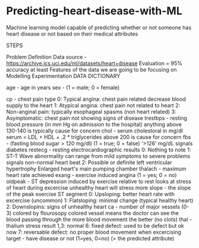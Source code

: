 # Predicting-heart-disease-with-ML
Machine learning model capable of predicting whether or not someone has heart disease or not based on their medical attributes

STEPS

Problem Definition
Data source - https://archive.ics.uci.edu/ml/datasets/heart+disease
Evaluation = 95% accuracy at least
Features of the data we are going to be focusing on
Modelling
Experimentation
DATA DICTIONARY

age - age in years 
sex - (1 = male; 0 = female) 

cp - chest pain type 0: Typical angina: chest pain related decrease blood supply to the heart 1: Atypical angina: chest pain not related to heart 2: Non-anginal pain: typically esophageal spasms (non heart related) 3: Asymptomatic: chest pain not showing signs of disease 
trestbps - resting blood pressure (in mm Hg on admission to the hospital) anything above 130-140 is typically cause for concern 
chol - serum cholestoral in mg/dl serum = LDL + HDL + .2 * triglycerides above 200 is cause for concern 
fbs - (fasting blood sugar > 120 mg/dl) (1 = true; 0 = false) '>126' mg/dL signals diabetes 
restecg - resting electrocardiographic results 0: Nothing to note 1: ST-T Wave abnormality can range from mild symptoms to severe problems signals non-normal heart beat 2: Possible or definite left ventricular hypertrophy Enlarged heart's main pumping chamber 
thalach - maximum heart rate achieved 
exang - exercise induced angina (1 = yes; 0 = no) 
oldpeak - ST depression induced by exercise relative to rest looks at stress of heart during excercise unhealthy heart will stress more 
slope - the slope of the peak exercise ST segment 0: Upsloping: better heart rate with excercise (uncommon) 1: Flatsloping: minimal change (typical healthy heart) 2: Downslopins: signs of unhealthy heart 
ca - number of major vessels (0-3) colored by flourosopy colored vessel means the doctor can see the blood passing through the more blood movement the better (no clots)
thal - thalium stress result 1,3: normal 6: fixed defect: used to be defect but ok now 7: reversable defect: no proper blood movement when excercising 
target - have disease or not (1=yes, 0=no) (= the predicted attribute)
